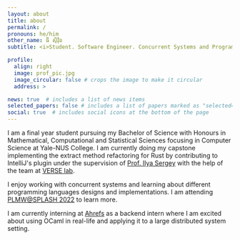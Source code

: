 ```yaml
---
layout: about
title: about
permalink: /
pronouns: he/him
other_name: ធី សុិវុិន
subtitle: <i>Student. Software Engineer. Concurrent Systems and Programming Languages Enthusiast.</i>

profile:
  align: right
  image: prof_pic.jpg
  image_circular: false # crops the image to make it circular
  address: >

news: true  # includes a list of news items
selected_papers: false # includes a list of papers marked as "selected={true}"
social: true  # includes social icons at the bottom of the page
---
```


I am a final year student pursuing my Bachelor of Science with Honours in Mathematical, Computational and Statistical Sciences focusing in Computer Science at Yale-NUS College.  I am currently doing my capstone implementing the extract method refactoring for Rust by contributing to IntelliJ's plugin under the supervision of [Prof. Ilya Sergey](https://ilyasergey.net/) with the help of the team at [VERSE lab](https://verse-lab.github.io/).  

I enjoy working with concurrent systems and learning about different programming languages designs and implementations.  I am attending [PLMW@SPLASH 2022](https://2022.splashcon.org/track/splash-2022-PLMW) to learn more.  

I am currently interning at [Ahrefs](https://ahrefs.com/) as a backend intern where I am excited about using OCaml in real-life and applying it to a large distributed system setting.  
